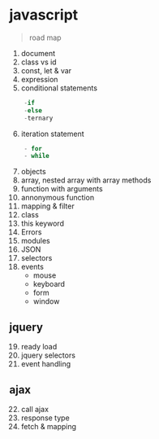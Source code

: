 # javascript
> road map

1. document
2. class vs id
3. const, let & var
4. expression
5. conditional statements
```js
    -if
    -else
    -ternary

```

6. iteration statement
```javascript
    - for
    - while
```
7. objects
8. array, nested array with array methods
9. function with arguments
10. annonymous function
11. mapping & filter
12. class
13. this keyword
14. Errors
15. modules
16. JSON
17. selectors
18. events
    - mouse
    - keyboard
    - form
    - window

## jquery
19. ready load
20. jquery selectors
21. event handling

## ajax
22. call ajax
23. response type
24. fetch & mapping
